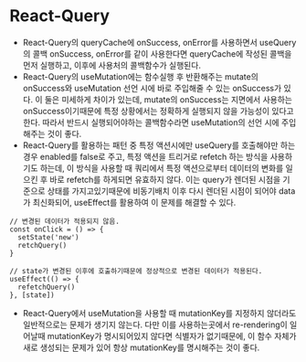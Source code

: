 # React-Query

- React-Query의 queryCache에 onSuccess, onError를 사용하면서 useQuery의 콜백 onSuccess, onError를 같이 사용한다면 queryCache에 작성된 콜백을 먼저 실행하고, 이후에 사용처의 콜백함수가 실행된다.
- React-Query의 useMutation에는 함수실행 후 반환해주는 mutate의 onSuccess와 useMutation 선언 시에 바로 주입해줄 수 있는 onSuccess가 있다. 이 둘은 미세하게 차이가 있는데, mutate의 onSuccess는 지면에서 사용하는 onSuccess이기때문에 특정 상황에서는 정확하게 실행되지 않을 가능성이 있다고 한다. 따라서 반드시 실행되어야하는 콜백함수라면 useMutation의 선언 시에 주입해주는 것이 좋다.
- React-Query를 활용하는 패턴 중 특정 액션시에만 useQuery를 호출해야만 하는 경우 enabled를 false로 주고, 특정 액션을 트리거로 refetch 하는 방식을 사용하기도 하는데, 이 방식을 사용할 때 쿼리에서 특정 액션으로부터 데이터의 변화를 일으킨 후 바로 refetch를 하게되면 유효하지 않다. 이는 query가 렌더된 시점을 기준으로 상태를 가지고있기때문에 비동기배치 이후 다시 렌더된 시점이 되어야 data가 최신화되어, useEffect를 활용하여 이 문제를 해결할 수 있다.

```
// 변경된 데이터가 적용되지 않음.
const onClick = () => {
  setState('new')
  retchQuery()
}

// state가 변경된 이후에 호출하기때문에 정상적으로 변경된 데이터가 적용된다.
useEffect(() => {
  refetchQuery()
}, [state])
```

- React-Query에서 useMutation을 사용할 때 mutationKey를 지정하지 않더라도 일반적으로는 문제가 생기지 않는다. 다만 이를 사용하는곳에서 re-rendering이 일어날때 mutationKey가 명시되어있지 않다면 식별자가 없기때문에, 이 함수 자체가 새로 생성되는 문제가 있어 항상 mutationKey를 명시해주는 것이 좋다.
